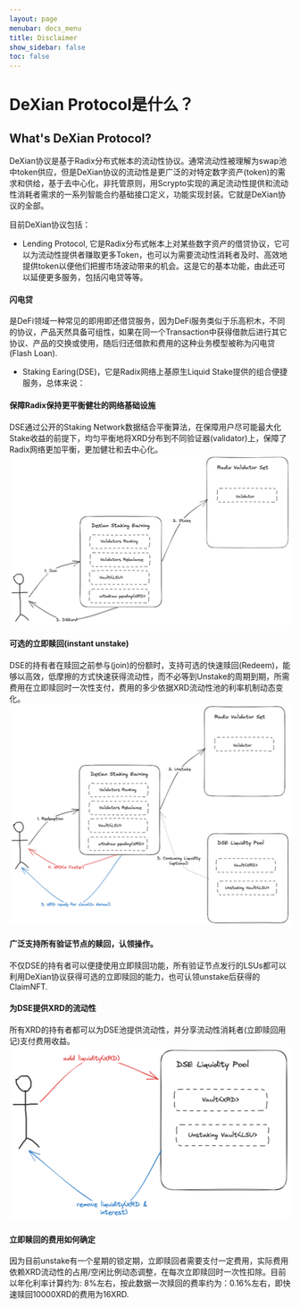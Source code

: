 ```yaml
---
layout: page
menubar: docs_menu
title: Disclaimer
show_sidebar: false
toc: false
---
```

DeXian Protocol是什么？
===========

## What's DeXian Protocol?
DeXian协议是基于Radix分布式帐本的流动性协议。通常流动性被理解为swap池中token供应，但是DeXian协议的流动性是更广泛的对特定数字资产(token)的需求和供给，基于去中心化，非托管原则，用Scrypto实现的满足流动性提供和流动性消耗者需求的一系列智能合约基础接口定义，功能实现封装。它就是DeXian协议的全部。

目前DeXian协议包括：

* Lending Protocol, 它是Radix分布式帐本上对某些数字资产的借贷协议，它可以为流动性提供者赚取更多Token，也可以为需要流动性消耗者及时、高效地提供token以便他们把握市场波动带来的机会。这是它的基本功能，由此还可以延便更多服务，包括闪电贷等等。
#### 闪电贷
是DeFi领域一种常见的即用即还借贷服务，因为DeFi服务类似于乐高积木，不同的协议，产品天然具备可组性，如果在同一个Transaction中获得借款后进行其它协议、产品的交换或使用，随后归还借款和费用的这种业务模型被称为闪电贷(Flash Loan).

* Staking Earing(DSE)，它是Radix网络上基原生Liquid Stake提供的组合便捷服务，总体来说：
#### 保障Radix保持更平衡健壮的网络基础设施
DSE通过公开的Staking Network数据结合平衡算法，在保障用户尽可能最大化Stake收益的前提下，均匀平衡地将XRD分布到不同验证器(validator)上，保障了Radix网络更加平衡，更加健壮和去中心化。
![staking rebalance](../assets/images/stake.png)
#### 可选的立即赎回(instant unstake)
DSE的持有者在赎回之前参与(join)的份额时，支持可选的快速赎回(Redeem)，能够以高效，低摩擦的方式快速获得流动性，而不必等到Unstake的周期到期，所需费用在立即赎回时一次性支付，费用的多少依据XRD流动性池的利率机制动态变化。
![redeem](../assets/images/unstake.png)
#### 广泛支持所有验证节点的赎回，认领操作。
不仅DSE的持有者可以便捷使用立即赎回功能，所有验证节点发行的LSUs都可以利用DeXian协议获得可选的立即赎回的能力，也可认领unstake后获得的ClaimNFT.
#### 为DSE提供XRD的流动性
所有XRD的持有者都可以为DSE池提供流动性，并分享流动性消耗者(立即赎回用记)支付费用收益。
![DeXian Liquidity Pool](../assets/images/dse_liquidity_pool.png)
#### 立即赎回的费用如何确定
因为目前unstake有一个星期的锁定期，立即赎回者需要支付一定费用，实际费用依赖XRD流动性的占用/空闲比例动态调整，在每次立即赎回时一次性扣除。目前以年化利率计算约为: 8%左右，按此数据一次赎回的费率约为：0.16%左右，即快速赎回10000XRD的费用为16XRD.

